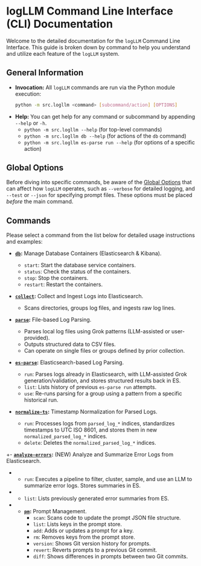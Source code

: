 # logLLM Command Line Interface (CLI) Documentation

Welcome to the detailed documentation for the `logLLM` Command Line Interface. This guide is broken down by command to help you understand and utilize each feature of the `logLLM` system.

## General Information

- **Invocation:** All `logLLM` commands are run via the Python module execution:
  ```bash
  python -m src.logllm <command> [subcommand/action] [OPTIONS]
  ```
- **Help:** You can get help for any command or subcommand by appending `--help` or `-h`.
  - `python -m src.logllm --help` (for top-level commands)
  - `python -m src.logllm db --help` (for actions of the `db` command)
  - `python -m src.logllm es-parse run --help` (for options of a specific action)

## Global Options

Before diving into specific commands, be aware of the [Global Options](./global_options.md) that can affect how `logLLM` operates, such as `--verbose` for detailed logging, and `--test` or `--json` for specifying prompt files. These options must be placed _before_ the main command.

## Commands

Please select a command from the list below for detailed usage instructions and examples:

- **[`db`](./db.md):** Manage Database Containers (Elasticsearch & Kibana).

  - `start`: Start the database service containers.
  - `status`: Check the status of the containers.
  - `stop`: Stop the containers.
  - `restart`: Restart the containers.

- **[`collect`](./collect.md):** Collect and Ingest Logs into Elasticsearch.

  - Scans directories, groups log files, and ingests raw log lines.

- **[`parse`](./parse.md):** File-based Log Parsing.

  - Parses local log files using Grok patterns (LLM-assisted or user-provided).
  - Outputs structured data to CSV files.
  - Can operate on single files or groups defined by prior collection.

- **[`es-parse`](./es-parse.md):** Elasticsearch-based Log Parsing.

  - `run`: Parses logs already in Elasticsearch, with LLM-assisted Grok generation/validation, and stores structured results back in ES.
  - `list`: Lists history of previous `es-parse run` attempts.
  - `use`: Re-runs parsing for a group using a pattern from a specific historical run.

- **[`normalize-ts`](./normalize-ts.md):** Timestamp Normalization for Parsed Logs.

  - `run`: Processes logs from `parsed_log_*` indices, standardizes timestamps to UTC ISO 8601, and stores them in new `normalized_parsed_log_*` indices.
  - `delete`: Deletes the `normalized_parsed_log_*` indices.

+- **[`analyze-errors`](./analyze-errors.md):** (NEW) Analyze and Summarize Error Logs from Elasticsearch.

- - `run`: Executes a pipeline to filter, cluster, sample, and use an LLM to summarize error logs. Stores summaries in ES.
- - `list`: Lists previously generated error summaries from ES.
- - **[`pm`](./pm.md):** Prompt Management.
    - `scan`: Scans code to update the prompt JSON file structure.
    - `list`: Lists keys in the prompt store.
    - `add`: Adds or updates a prompt for a key.
    - `rm`: Removes keys from the prompt store.
    - `version`: Shows Git version history for prompts.
    - `revert`: Reverts prompts to a previous Git commit.
    - `diff`: Shows differences in prompts between two Git commits.
